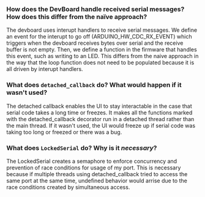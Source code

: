 ### How does the DevBoard handle received serial messages? How does this differ from the naïve approach?
The devboard uses interupt handlers to receive serial messages. We define an event for the interupt to go off (ARDUINO_HW_CDC_RX_EVENT)
which triggers when the devboard receives bytes over serial and the receive buffer is not empty. Then, we define a function in the firmware that handles this 
event, such as writing to an LED. This differs from the naive approach in the way that the loop function does not need to be populated because it is all
driven by interupt handlers.

### What does `detached_callback` do? What would happen if it wasn't used?
The detached callback enables the UI to stay interactable in the case that serial code takes a long time or freezes. It makes all the functions marked with the 
detached_callback decorator run in a detached thread rather than the main thread. If it wasn't used, the UI would freeze up if serial code was taking too long or freezed or there was a bug.

### What does `LockedSerial` do? Why is it _necessary_?
The LockedSerial creates a semaphore to enforce concurrency and prevention of race conditions for usage of my port. This is necessary because if multiple threads using detached_callback tried to access the same port at the same time, undefined behavior would arrise due to the race conditions created by simultaneous access.